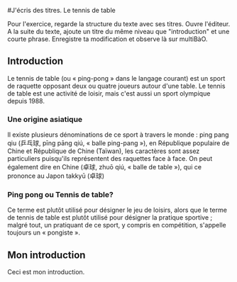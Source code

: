 #J'écris des titres. Le tennis de table

Pour l'exercice, regarde la structure du texte avec ses titres.
Ouvre l'éditeur. 
A la suite du texte, ajoute un titre du même niveau que "introduction" et une courte phrase.
Enregistre ta modification et observe là sur multiBàO.

## Introduction

Le tennis de table (ou « ping-pong » dans le langage courant) est un sport de raquette opposant deux ou quatre joueurs autour d'une table. Le tennis de table est une activité de loisir, mais c'est aussi un sport olympique depuis 1988.

### Une origine asiatique

Il existe plusieurs dénominations de ce sport à travers le monde : ping pang qiu (乒乓球, pīng pāng qiú, « balle ping-pang »), en République populaire de Chine et République de Chine (Taïwan), les caractères sont assez particuliers puisqu'ils représentent des raquettes face à face. On peut également dire en Chine (卓球, zhuō qiú, « balle de table »), qui ce prononce au Japon takkyū (卓球)

### Ping pong ou Tennis de table? 

Ce terme est plutôt utilisé pour désigner le jeu de loisirs, alors que le terme de tennis de table est plutôt utilisé pour désigner la pratique sportive ; malgré tout, un pratiquant de ce sport, y compris en compétition, s'appelle toujours un « pongiste ».

## Mon introduction

Ceci est mon introduction.
